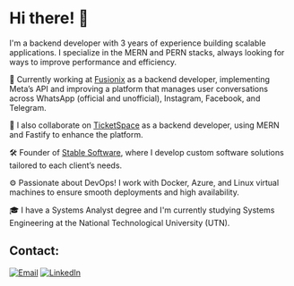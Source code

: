 # Hi there! 👋  

I'm a backend developer with 3 years of experience building scalable applications. I specialize in the MERN and PERN stacks, always looking for ways to improve performance and efficiency.  

💼 Currently working at [Fusionix](https://www.fusionix.net/) as a backend developer, implementing Meta’s API and improving a platform that manages user conversations across WhatsApp (official and unofficial), Instagram, Facebook, and Telegram.  

🚀 I also collaborate on [TicketSpace](https://ticketspace.com.ar/) as a backend developer, using MERN and Fastify to enhance the platform.  

🛠️ Founder of [Stable Software](https://stable.com.ar/), where I develop custom software solutions tailored to each client’s needs.  

⚙️ Passionate about DevOps! I work with Docker, Azure, and Linux virtual machines to ensure smooth deployments and high availability.  

🎓 I have a Systems Analyst degree and I'm currently studying Systems Engineering at the National Technological University (UTN).  


## Contact:
[![Email](https://img.shields.io/badge/valentinolopezbruno@gmail.com-email_-D14836?style=for-the-badge&logo=gmail&logoColor=white&labelColor=101010)](valentinolopezbruno@gmail.com)
[![LinkedIn](https://img.shields.io/badge/LinkedIn-Valentino_Lopez-0077B5?style=for-the-badge&logo=linkedin&logoColor=white&labelColor=101010)](https://www.linkedin.com/in/valentinolopezbruno/)


